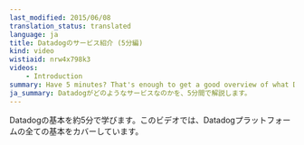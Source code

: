 ```yaml
---
last_modified: 2015/06/08
translation_status: translated
language: ja
title: Datadogのサービス紹介 (5分編)
kind: video
wistiaid: nrw4x798k3
videos:
    - Introduction
summary: Have 5 minutes? That's enough to get a good overview of what Datadog has to offer.
ja_summary: Datadogがどのようなサービスなのかを、5分間で解説します。
---
```


<!-- Learn the basics of Datadog in about five minutes. This video covers all the basics of the platform. -->

Datadogの基本を約5分で学びます。このビデオでは、Datadogプラットフォームの全ての基本をカバーしています。
